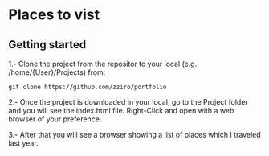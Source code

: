 # Places to vist

## Getting started

1.- Clone the project from the repositor to your local (e.g. /home/{User}/Projects) from:

    git clone https://github.com/zziro/portfolio

2.- Once the project is downloaded in your local, go to the Project folder and you will see the index.html file. Right-Click and open with a web browser of your preference.

3.- After that you will see a browser showing a list of places which I traveled last year.
